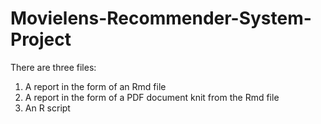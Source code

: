 # Movielens-Recommender-System-Project
There are three files:
1. A report in the form of an Rmd file
2. A report in the form of a PDF document knit from the Rmd file
3. An R script 
